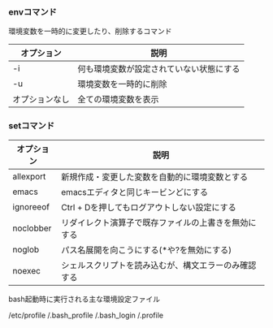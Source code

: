 ### envコマンド
環境変数を一時的に変更したり、削除するコマンド

|オプション|説明|
|-|-|
|-i|何も環境変数が設定されていない状態にする|
|-u|環境変数を一時的に削除|
|オプションなし|全ての環境変数を表示|


### setコマンド

|オプション|説明|
|-|-|
|allexport|新規作成・変更した変数を自動的に環境変数とする|
|emacs|emacsエディタと同じキービンどにする|
|ignoreeof|Ctrl + Dを押してもログアウトしない設定にする|
|noclobber|リダイレクト演算子で既存ファイルの上書きを無効にする|
|noglob|パス名展開を向こうにする(*や?を無効にする)|
|noexec|シェルスクリプトを読み込むが、構文エラーのみ確認する|

bash起動時に実行される主な環境設定ファイル

/etc/profile
/.bash_profile
/.bash_login
/.profile